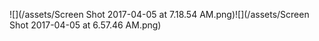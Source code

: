 ![](/assets/Screen Shot 2017-04-05 at 7.18.54 AM.png)![](/assets/Screen Shot 2017-04-05 at 6.57.46 AM.png)

